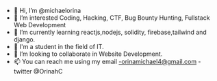 - 👋 Hi, I’m @michaelorina
- 👀 I’m interested Coding, Hacking, CTF, Bug Bounty Hunting, Fullstack Web Development
- 🌱 I’m currently learning reactjs,nodejs, solidity, firebase,tailwind and django.
- 🌱 I'm a student in the field of IT.
- 💞️ I’m looking to collaborate in Website Development.
- 📫 You can reach me using my email -orinamichael4@gmail.com - twitter @OrinahC

<!---
michaelorina/michaelorina is a ✨ special ✨ repository because its `README.md` (this file) appears on your GitHub profile.
You can click the Preview link to take a look at your changes.
--->
